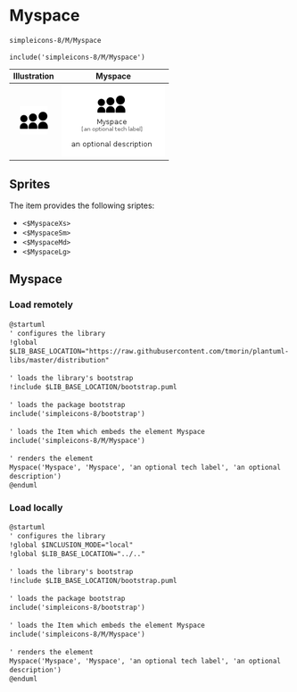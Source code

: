 # Myspace


```text
simpleicons-8/M/Myspace
```

```text
include('simpleicons-8/M/Myspace')
```



| Illustration | Myspace |
| :---: | :---: |
| ![illustration for Illustration](../../simpleicons-8/M/Myspace.png) | ![illustration for Myspace](../../simpleicons-8/M/Myspace.Local.png) |



## Sprites
The item provides the following sriptes:

- `<$MyspaceXs>`
- `<$MyspaceSm>`
- `<$MyspaceMd>`
- `<$MyspaceLg>`





## Myspace

### Load remotely
```plantuml
@startuml
' configures the library
!global $LIB_BASE_LOCATION="https://raw.githubusercontent.com/tmorin/plantuml-libs/master/distribution"

' loads the library's bootstrap
!include $LIB_BASE_LOCATION/bootstrap.puml

' loads the package bootstrap
include('simpleicons-8/bootstrap')

' loads the Item which embeds the element Myspace
include('simpleicons-8/M/Myspace')

' renders the element
Myspace('Myspace', 'Myspace', 'an optional tech label', 'an optional description')
@enduml
```

### Load locally
```plantuml
@startuml
' configures the library
!global $INCLUSION_MODE="local"
!global $LIB_BASE_LOCATION="../.."

' loads the library's bootstrap
!include $LIB_BASE_LOCATION/bootstrap.puml

' loads the package bootstrap
include('simpleicons-8/bootstrap')

' loads the Item which embeds the element Myspace
include('simpleicons-8/M/Myspace')

' renders the element
Myspace('Myspace', 'Myspace', 'an optional tech label', 'an optional description')
@enduml
```

